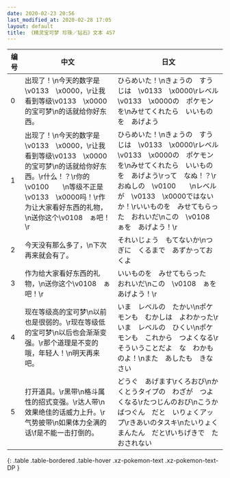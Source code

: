 ```yaml
---
date: 2020-02-23 20:56
last_modified_at: 2020-02-28 17:05
layout: default
title: 《精灵宝可梦 珍珠／钻石》文本 457
---
```

| 编号 | 中文 | 日文 |
| ---- | ---- | ---- |
| 0 | 出现了！\n今天的数字是\v0133　\x0000，\r让我看到等级\v0133　\x0000的宝可梦\n的话就给你好东西。 | ひらめいた！\nきょうの　すうじは　\v0133　\x0000\rレベル\v0133　\x0000の　ポケモンを\nみせてくれたら　いいものを　あげよう |
| 1 | 出现了！\n今天的数字是\v0133　\x0000，\r让我看到等级\v0133　\x0000的宝可梦\n的话就给你好东西。\r什么！？\r你的\v0100　　\n等级不正是\v0133　\x0000吗！\r作为让大家看好东西的礼物，\n送你这个\v0108　ぁ吧！\r | ひらめいた！\nきょうの　すうじは　\v0133　\x0000\rレベル\v0133　\x0000の　ポケモンを\nみせてくれたら　いいものを　あげよう\rって　なぬ！？\rおぬしの　\v0100　　\nレベルが　\v0133　\x0000ではないか！\rいいものを　みせてもらった　おれいだ\nこの　\v0108　ぁを　あげよう！\r |
| 2 | 今天没有那么多了，\n下次再来就会有了。 | それいじょう　もてないか\nつぎに　くるまで　あずかっておくよ |
| 3 | 作为给大家看好东西的礼物，\n送你这个\v0108　ぁ吧！\r | いいものを　みせてもらった　おれいだ\nこの　\v0108　ぁを　あげよう！\r |
| 4 | 现在等级高的宝可梦\n以前也是很弱的。\r现在等级低的宝可梦\n以后也会渐渐变强。\r那个道理是不变的哦，年轻人！\n明天再来吧。 | いま　レベルの　たかい\nポケモンも　むかしは　よわかった\rいま　レベルの　ひくい\nポケモンも　これから　つよくなる\rそういうことだよ　な　わかものよ！\nまた　あしたも　きなさい |
| 5 | 打开道具。\r黑带\n格斗属性的招式变强。\r达人带\n效果绝佳的话威力上升。\r气势披带\n如果体力全满的话\f是不能一击打倒的。 | どうぐ　あげます\rくろおび\nかくとうタイプの　わざが　つよくなる\rたつじんのおび\nこうかばつぐん　だと　いりょくアップ\rきあいのタスキ\nたいりょく　まんたん　だと\fいちげきで　たおされない |
{: .table .table-bordered .table-hover .xz-pokemon-text .xz-pokemon-text-DP }